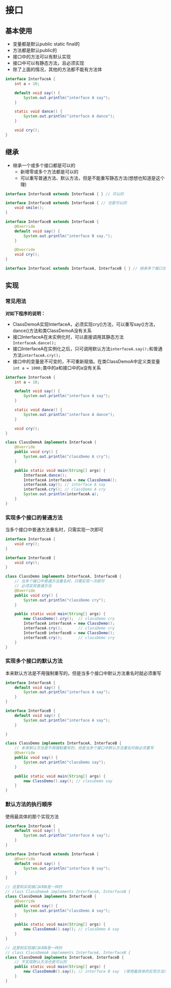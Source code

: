 # 接口
## 基本使用
- 变量都是默认public static final的
- 方法都是默认public的
- 接口中的方法可以有默认实现
- 接口中可以有静态方法，且必须实现
- 除了上面的情况，其他的方法都不能有方法体
```java
interface InterfaceA {
    int a = 10;

    default void say() {
        System.out.println("interface A say");
    }

    static void dance() {
        System.out.println("interface A dance");
    }

    void cry();
}
```

## 继承
- 继承一个或多个接口都是可以的
    - 新增零或多个方法都是可以的
    - 可以重写普通方法、默认方法，但是不能重写静态方法(想想也知道是这个理)

```java
interface InterfaceB extends InterfaceA { } // 可以的
```

```java
interface InterfaceB extends InterfaceA { // 也是可以的
    void smile();
}
```

```java
interface InterfaceB extends InterfaceA {
    @Override
    default void say() {
        System.out.println("interface B say.");
    }

    @Override
    void cry();
}
```

```java
interface InterfaceC extends InterfaceA, InterfaceB { } // 继承多个接口也是可以的
```

## 实现
### 常见用法
**对如下程序的说明：**
- ClassDemoA实现InterfaceA，必须实现cry()方法，可以重写say()方法，dance()方法和类ClassDemoA没有关系
- 接口InterfaceA在未实例化时，可以直接调用其静态方法`InterfaceA.dance();`
- 接口InterfaceA在实例化之后，只可调用默认方法`interfaceA.say();`和普通方法`interfaceA.cry();`
- 接口中的变量是不可变的，不可重新赋值。在类ClassDemoA中定义类变量`int a = 1000;`类中的a和接口中的a没有关系
```java
interface InterfaceA {
    int a = 10;

    default void say() {
        System.out.println("interface A say");
    }

    static void dance() {
        System.out.println("interface A dance");
    }

    void cry();
}

class ClassDemoA implements InterfaceA {
    @Override
    public void cry() {
        System.out.println("classDemo A cry");
    }

    public static void main(String[] args) {
        InterfaceA.dance();
        InterfaceA interfaceA = new ClassDemoA();
        interfaceA.say(); // interface A say
        interfaceA.cry(); // classDemo A cry
        System.out.println(interfaceA.a);
    }
}
```

### 实现多个接口的普通方法
当多个接口中普通方法重名时，只需实现一次即可
```java
interface InterfaceA {
    void cry();
}

interface InterfaceB {
    void cry();
}

class ClassDemo implements InterfaceA, InterfaceB {
    // 当多个接口中普通方法重名时，只需实现一次即可
    // 必须实现普通方法
    @Override
    public void cry() {
        System.out.println("classDemo cry");
    }

    public static void main(String[] args) {
        new ClassDemo().cry();  // classDemo cry
        InterfaceA interfaceA = new ClassDemo();
        interfaceA.cry();       // classDemo cry
        InterfaceB interfaceB = new ClassDemo();
        interfaceB.cry();       // classDemo cry
    }
}
```


### 实现多个接口的默认方法
本来默认方法是不用强制重写的，但是当多个接口中默认方法重名时就必须重写
```java
interface InterfaceA {
    default void say() {
        System.out.println("interface A say");
    }
}

interface InterfaceB {
    default void say() {
        System.out.println("interface A say");
    }

}

class ClassDemo implements InterfaceA, InterfaceB {
    // 本来默认方法是不用强制重写的，但是当多个接口中默认方法重名时就必须重写
    @Override
    public void say() {
        System.out.println("classDemo say");
    }

    public static void main(String[] args) {
        new ClassDemo().say(); // classDemo say
    }
}
```

### 默认方法的执行顺序
使用最具体的那个实现方法
```java
interface InterfaceA {
    default void say() {
        System.out.println("interface A say");
    }
}

interface InterfaceB extends InterfaceA {
    @Override
    default void say() {
        System.out.println("interface B say");
    }
}

// 这里和实现接口A和B是一样的
// class ClassDemoA implements InterfaceA, InterfaceB {
class ClassDemoA implements InterfaceB {
    @Override
    public void say() {
        System.out.println("classDemo A say");
    }

    public static void main(String[] args) {
        new ClassDemoA().say(); // classDemo A say
    }
}

// 这里和实现接口A和B是一样的
// class ClassDemoA implements InterfaceA, InterfaceB {
class ClassDemoB implements InterfaceA, InterfaceB {
    // 不实现默认方法也是可以的
    public static void main(String[] args) {
        new ClassDemoB().say(); // interface B say  (使用最具体的实现方法)
    }
}
```




















